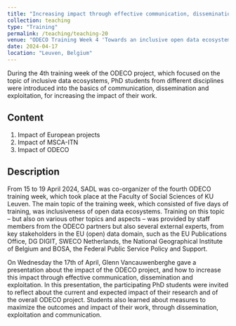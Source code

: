 ```yaml
---
title: "Increasing impact through effective communication, dissemination and exploitation"
collection: teaching
type: "Training"
permalink: /teaching/teaching-20
venue: "ODECO Training Week 4 'Towards an inclusive open data ecosystem'"
date: 2024-04-17
location: "Leuven, Belgium"
---
```


During the 4th training week of the ODECO project, which focused on the topic of inclusive data ecosystems, PhD students from different disciplines were introduced into the basics of communication, dissemination and exploitation, for increasing the impact of their work. 

## Content
1. Impact of European projects
2. Impact of MSCA-ITN
3. Impact of ODECO

## Description
From 15 to 19 April 2024, SADL was co-organizer of the fourth ODECO training week, which took place at the Faculty of Social Sciences of KU Leuven. The main topic of the training week, which consisted of five days of training, was inclusiveness of open data ecosystems. Training on this topic – but also on various other topics and aspects – was provided by staff members from the ODECO partners but also several external experts, from key stakeholders in the EU (open) data domain, such as the EU Publications Office, DG DIGIT, SWECO Netherlands, the National Geographical Institute of Belgium and BOSA, the Federal Public Service Policy and Support.

On Wednesday the 17th of April, Glenn Vancauwenberghe gave a presentation about the impact of the ODECO project, and how to increase this impact through effective communication, dissemination and exploitation. In this presentation, the participating PhD students were invited to reflect about the current and expected impact of their research and of the overall ODECO project. Students also learned about measures to maximize the outcomes and impact of their work, through dissemination, exploitation and communication. 
